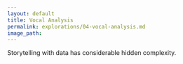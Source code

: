 ```yaml
---
layout: default
title: Vocal Analysis
permalink: explorations/04-vocal-analysis.md
image_path: 
---
```


Storytelling with data has considerable hidden complexity.
